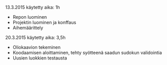 13.3.2015 käytetty aika: 1h
  <ul>
    <li>Repon luominen </li>
    <li>Projektin luominen ja konffaus </li>
    <li>Aihemäärittely </li>
  </ul>
  
  20.3.2015 käytetty aika: 3,5h
  <ul>
    <li>Oliokaavion tekeminen </li>
    <li>Koodaamisen aloittaminen, tehty syötteenä saadun sudokun validointia </li>
    <li>Uusien luokkien testausta </li>
  </ul>
  
